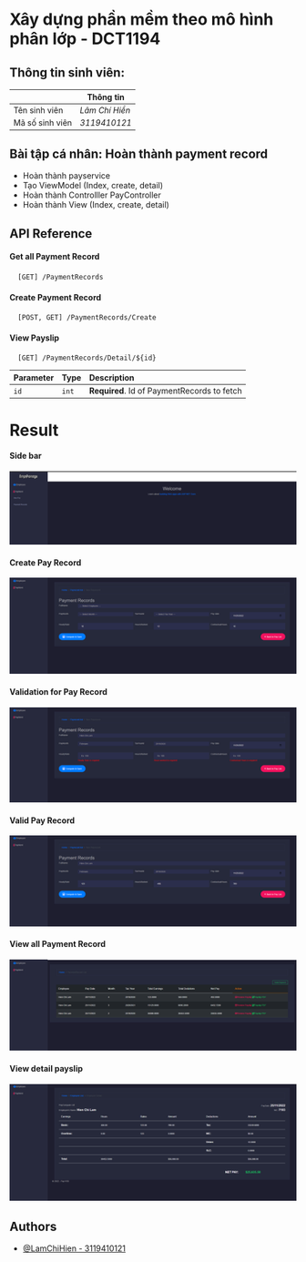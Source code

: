 
# Xây dựng phần mềm theo mô hình phân lớp - DCT1194  

## Thông tin sinh viên:
|              | Thông tin                                                                |
| ----------------- | ------------------------------------------------------------------ |
| Tên sinh viên |   *Lâm Chí Hiền*  |
| Mã số sinh viên |  *3119410121* |


## Bài tập cá nhân: Hoàn thành payment record
- Hoàn thành payservice
- Tạo ViewModel (Index, create, detail)
- Hoàn thành Controlller PayController
- Hoàn thành View (Index, create, detail)


## API Reference

#### Get all Payment Record

```http
  [GET] /PaymentRecords
```

#### Create Payment Record

```http
  [POST, GET] /PaymentRecords/Create
```

#### View Payslip
```http
  [GET] /PaymentRecords/Detail/${id}
```

| Parameter | Type     | Description                       |
| :-------- | :------- | :-------------------------------- |
| `id`      | `int` | **Required**. Id of PaymentRecords to fetch |


# Result 
#### Side bar
![Alt text](/assets/side-bar.PNG "Side bar")

#### Create Pay Record 
![Alt text](/assets/create-1.PNG "Create Pay Record ")

#### Validation for Pay Record
![Alt text](/assets/create-2.PNG "Validation for Pay Record")

#### Valid Pay Record
![Alt text](/assets/create-3.PNG "Valid Pay Record")

#### View all Payment Record
![Alt text](/assets/create-4.PNG "View all Payment Record")

#### View detail payslip
![Alt text](/assets/create-5.PNG "View detail payslip")

## Authors

- [@LamChiHien - 3119410121](https://github.com/HienLam2604)

